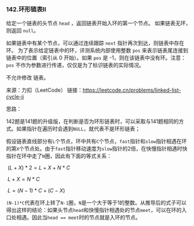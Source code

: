 ### 142.环形链表II

给定一个链表的头节点  `head` ，返回链表开始入环的第一个节点。 如果链表无环，则返回 `null`。

如果链表中有某个节点，可以通过连续跟踪 `next` 指针再次到达，则链表中存在环。 为了表示给定链表中的环，评测系统内部使用整数 `pos` 来表示链表尾连接到链表中的位置（索引从 0 开始）。如果 `pos` 是 -1，则在该链表中没有环。注意：`pos` 不作为参数进行传递，仅仅是为了标识链表的实际情况。

不允许修改 链表。

来源：力扣（LeetCode）
链接：https://leetcode.cn/problems/linked-list-cycle-ii

思路：

​		142题是141题的升级版，在判断是否为环形链表时，可以采取与141题相同的方式。如果指针在遍历时会遇到`NULL`，就代表不是环形链表；

​		假设链表直线部分有`L`个节点，环中共有`C`个节点，`fast`指针和`slow`指针相遇在环的第`X`个节点处。由于`fast`指针移动速度为`slow`指针的2倍，在快慢指针相遇时快指针在环中走了`N`圈，因此有下面的等式关系：

​	$(L+X)*2 = L+X+N*C$

​	$L+X = N*C$

​    $L = (N-1)*C + (C-X)$

​	`(N-1)*C`代表在环上转了`N-1`圈，`N`是一个大于等于1的整数。从推导后的式子可以得出这样的结论：如果头节点`head`和快慢指针相遇处的节点`meet`，可以在环的入口处相遇。因此当`head == meet`时的节点就是入环的节点。

​		